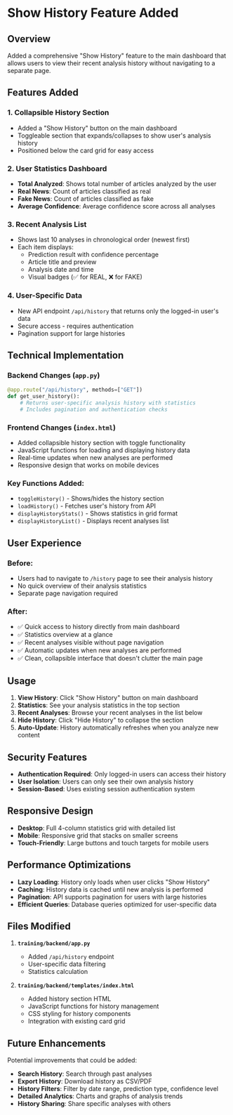 # Show History Feature Added

## Overview
Added a comprehensive "Show History" feature to the main dashboard that allows users to view their recent analysis history without navigating to a separate page.

## Features Added

### 1. **Collapsible History Section**
- Added a "Show History" button on the main dashboard
- Toggleable section that expands/collapses to show user's analysis history
- Positioned below the card grid for easy access

### 2. **User Statistics Dashboard**
- **Total Analyzed**: Shows total number of articles analyzed by the user
- **Real News**: Count of articles classified as real
- **Fake News**: Count of articles classified as fake  
- **Average Confidence**: Average confidence score across all analyses

### 3. **Recent Analysis List**
- Shows last 10 analyses in chronological order (newest first)
- Each item displays:
  - Prediction result with confidence percentage
  - Article title and preview
  - Analysis date and time
  - Visual badges (✅ for REAL, ❌ for FAKE)

### 4. **User-Specific Data**
- New API endpoint `/api/history` that returns only the logged-in user's data
- Secure access - requires authentication
- Pagination support for large histories

## Technical Implementation

### Backend Changes (`app.py`)
```python
@app.route("/api/history", methods=["GET"])
def get_user_history():
    # Returns user-specific analysis history with statistics
    # Includes pagination and authentication checks
```

### Frontend Changes (`index.html`)
- Added collapsible history section with toggle functionality
- JavaScript functions for loading and displaying history data
- Real-time updates when new analyses are performed
- Responsive design that works on mobile devices

### Key Functions Added:
- `toggleHistory()` - Shows/hides the history section
- `loadHistory()` - Fetches user's history from API
- `displayHistoryStats()` - Shows statistics in grid format
- `displayHistoryList()` - Displays recent analyses list

## User Experience

### Before:
- Users had to navigate to `/history` page to see their analysis history
- No quick overview of their analysis statistics
- Separate page navigation required

### After:
- ✅ Quick access to history directly from main dashboard
- ✅ Statistics overview at a glance
- ✅ Recent analyses visible without page navigation
- ✅ Automatic updates when new analyses are performed
- ✅ Clean, collapsible interface that doesn't clutter the main page

## Usage

1. **View History**: Click "Show History" button on main dashboard
2. **Statistics**: See your analysis statistics in the top section
3. **Recent Analyses**: Browse your recent analyses in the list below
4. **Hide History**: Click "Hide History" to collapse the section
5. **Auto-Update**: History automatically refreshes when you analyze new content

## Security Features

- **Authentication Required**: Only logged-in users can access their history
- **User Isolation**: Users can only see their own analysis history
- **Session-Based**: Uses existing session authentication system

## Responsive Design

- **Desktop**: Full 4-column statistics grid with detailed list
- **Mobile**: Responsive grid that stacks on smaller screens
- **Touch-Friendly**: Large buttons and touch targets for mobile users

## Performance Optimizations

- **Lazy Loading**: History only loads when user clicks "Show History"
- **Caching**: History data is cached until new analysis is performed
- **Pagination**: API supports pagination for users with large histories
- **Efficient Queries**: Database queries optimized for user-specific data

## Files Modified

1. **`training/backend/app.py`**
   - Added `/api/history` endpoint
   - User-specific data filtering
   - Statistics calculation

2. **`training/backend/templates/index.html`**
   - Added history section HTML
   - JavaScript functions for history management
   - CSS styling for history components
   - Integration with existing card grid

## Future Enhancements

Potential improvements that could be added:
- **Search History**: Search through past analyses
- **Export History**: Download history as CSV/PDF
- **History Filters**: Filter by date range, prediction type, confidence level
- **Detailed Analytics**: Charts and graphs of analysis trends
- **History Sharing**: Share specific analyses with others